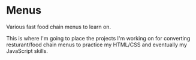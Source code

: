 # Menus
Various fast food chain menus to learn on.

This is where I'm going to place the projects I'm working on for converting resturant/food chain menus to practice my HTML/CSS and eventually my JavaScript skills.
